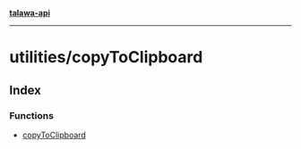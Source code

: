 [**talawa-api**](../../README.md)

***

# utilities/copyToClipboard

## Index

### Functions

- [copyToClipboard](functions/copyToClipboard.md)
